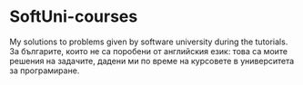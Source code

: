 # SoftUni-courses
My solutions to problems given by software university during the tutorials. За българите, които не са поробени от английския език: това са моите решения на задачите, дадени ми по време на курсовете в университета за програмиране.

